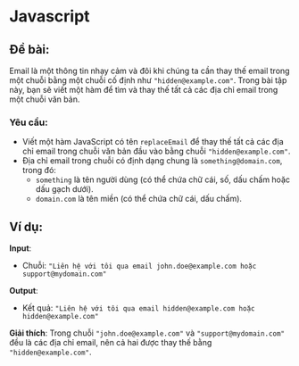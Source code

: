 # Javascript
## Đề bài:
Email là một thông tin nhạy cảm và đôi khi chúng ta cần thay thế email trong một chuỗi bằng một chuỗi cố định như `"hidden@example.com"`. Trong bài tập này, bạn sẽ viết một hàm để tìm và thay thế tất cả các địa chỉ email trong một chuỗi văn bản.


### Yêu cầu:
- Viết một hàm JavaScript có tên `replaceEmail` để thay thế tất cả các địa chỉ email trong chuỗi văn bản đầu vào bằng chuỗi `"hidden@example.com"`.
- Địa chỉ email trong chuỗi có định dạng chung là `something@domain.com`, trong đó:
  - `something` là tên người dùng (có thể chứa chữ cái, số, dấu chấm hoặc dấu gạch dưới).
  - `domain.com` là tên miền (có thể chứa chữ cái, dấu chấm).

## Ví dụ:
**Input**: 
- Chuỗi: `"Liên hệ với tôi qua email john.doe@example.com hoặc support@mydomain.com"`

**Output**: 
- Kết quả: `"Liên hệ với tôi qua email hidden@example.com hoặc hidden@example.com"`

**Giải thích**:
Trong chuỗi `"john.doe@example.com"` và `"support@mydomain.com"` đều là các địa chỉ email, nên cả hai được thay thế bằng `"hidden@example.com"`.
